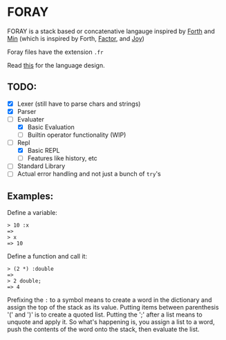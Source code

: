 # FORAY

FORAY is a stack based or concatenative langauge inspired by [Forth](http://www.forth.org/) and [Min](https://min-lang.org/) (which is inspired by Forth, [Factor](https://factorcode.org/), and [Joy](http://www.kevinalbrecht.com/code/joy-mirror/joy.html))

Foray files have the extension `.fr`

Read [this](./FORAY.md) for the language design.

## TODO:

- [x] Lexer (still have to parse chars and strings)
- [x] Parser
- [ ] Evaluater
  - [x] Basic Evaluation
  - [ ] Builtin operator functionality (WIP)
- [ ] Repl
  - [x] Basic REPL
  - [ ] Features like history, etc
- [ ] Standard Library
- [ ] Actual error handling and not just a bunch of `try`'s

## Examples:

Define a variable:

```
> 10 :x
=>
> x
=> 10
```

Define a function and call it:

```
> (2 *) :double
=>
> 2 double;
=> 4
```

Prefixing the `:` to a symbol means to create a word in the dictionary and assign the top of the stack as its value.
Putting items between parenthesis '(' and ')' is to create a quoted list. Putting the ';' after a list means to unquote and apply it.
So what's happening is, you assign a list to a word, push the contents of the word onto the stack, then evaluate the list.
